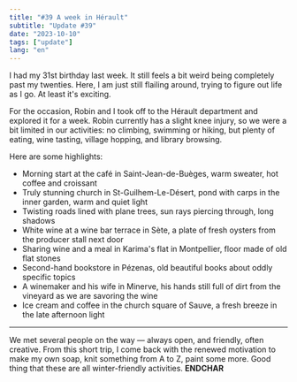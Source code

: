 ```yaml
---
title: "#39 A week in Hérault"
subtitle: "Update #39"
date: "2023-10-10"
tags: ["update"]
lang: "en"
---
```


I had my 31st birthday last week. It still feels a bit weird being completely past my twenties. Here, I am just still flailing around, trying to figure out life as I go. At least it's exciting.

For the occasion, Robin and I took off to the Hérault department and explored it for a week. Robin currently has a slight knee injury, so we were a bit limited in our activities: no climbing, swimming or hiking, but plenty of eating, wine tasting, village hopping, and library browsing.

Here are some highlights:

- Morning start at the café in Saint-Jean-de-Buèges, warm sweater, hot coffee and croissant
- Truly stunning church in St-Guilhem-Le-Désert, pond with carps in the inner garden, warm and quiet light
- Twisting roads lined with plane trees, sun rays piercing through, long shadows
- White wine at a wine bar terrace in Sète, a plate of fresh oysters from the producer stall next door
- Sharing wine and a meal in Karima's flat in Montpellier, floor made of old flat stones
- Second-hand bookstore in Pézenas, old beautiful books about oddly specific topics
- A winemaker and his wife in Minerve, his hands still full of dirt from the vineyard as we are savoring the wine
- Ice cream and coffee in the church square of Sauve, a fresh breeze in the late afternoon light

---

We met several people on the way — always open, and friendly, often creative. From this short trip, I come back with the renewed motivation to make my own soap, knit something from A to Z, paint some more. Good thing that these are all winter-friendly activities. **ENDCHAR**
